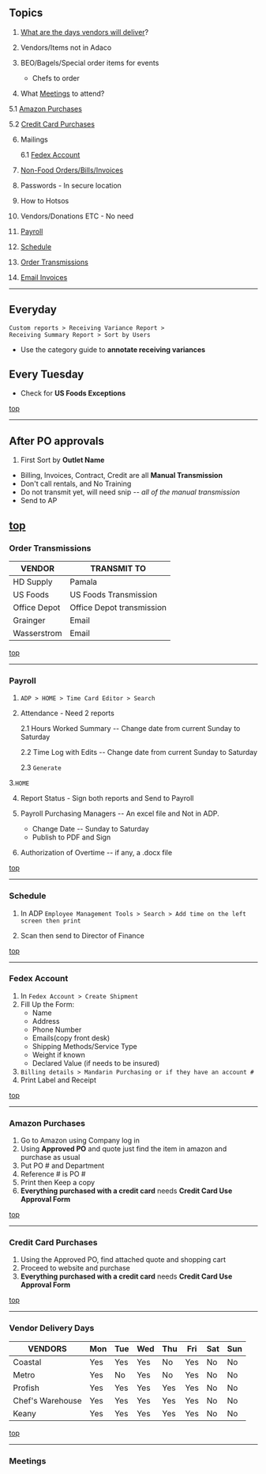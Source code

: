 ## Topics

1. [What are the days vendors will deliver](#vendor-delivery-days)?

2. Vendors/Items not in Adaco

3. BEO/Bagels/Special order items for events
	* Chefs to order

4. What [Meetings](#meetings) to attend?

5.1 [Amazon Purchases](#amazon-purchases) 

5.2 [Credit Card Purchases](#credit-card-purchases)

6. Mailings

	6.1 [Fedex Account](#fedex-account)

7. [Non-Food Orders/Bills/Invoices](#after-po-approvals)

8. Passwords - In secure location

9. How to Hotsos

10. Vendors/Donations ETC - No need

11. [Payroll](#payroll)

12. [Schedule](#schedule)

13. [Order Transmissions](#order-transmissions)

14. [Email Invoices](#invoices)
---

## Everyday

```
Custom reports > Receiving Variance Report > 
Receiving Summary Report > Sort by Users
```
* Use the category guide to **annotate receiving variances**


## Every Tuesday

* Check for **US Foods Exceptions**

[top](#topics)

---

## After PO approvals

1. First Sort by **Outlet Name**
* Billing, Invoices, Contract, Credit are all **Manual Transmission**
* Don't call rentals, and No Training
* Do not transmit yet, will need snip -- *all of the manual transmission*
* Send to AP

[top](#topics)
---

### Order Transmissions

| VENDOR       | TRANSMIT TO               |
|--------------|---------------------------|
| HD Supply    | Pamala                    |
| US Foods     | US Foods Transmission     |
| Office Depot | Office Depot transmission |
| Grainger     | Email                     |
| Wasserstrom  | Email                     |

[top](#topics)

---

### Payroll

1. `ADP > HOME > Time Card Editor > Search`

2. Attendance - Need 2 reports

	2.1 Hours Worked Summary -- Change date from current Sunday to Saturday
	
	2.2 Time Log with Edits -- Change date from current Sunday to Saturday
	
	2.3 `Generate`

3.`HOME`

4. Report Status - Sign both reports and Send to Payroll

5. Payroll Purchasing Managers -- An excel file and Not in ADP.
	* Change Date -- Sunday to Saturday
	* Publish to PDF and Sign

6. Authorization of Overtime -- if any, a .docx file 

[top](#topics)

---

### Schedule

1. In ADP `Employee Management Tools > Search > Add time on the left screen then print`

2. Scan then send to Director of Finance

[top](#topics)

---

### Fedex Account

1. In `Fedex Account > Create Shipment`
2. Fill Up the Form: 
	* Name
	* Address
	* Phone Number
	* Emails(copy front desk)
	* Shipping Methods/Service Type
	* Weight if known
	* Declared Value (if needs to be insured)
3. `Billing details > Mandarin Purchasing or if they have an account #`
4. Print Label and Receipt

[top](#topics)

---

### Amazon Purchases 

1. Go to Amazon using Company log in
2. Using **Approved PO** and quote just find the item in amazon and purchase as usual
3. Put PO # and Department
4. Reference # is PO #
5. Print then Keep a copy
6. **Everything purchased with a credit card** needs **Credit Card Use Approval Form**

[top](#topics)

---

### Credit Card Purchases

1. Using the Approved PO, find attached quote and shopping cart
2. Proceed to website and purchase
3. **Everything purchased with a credit card** needs **Credit Card Use Approval Form**

[top](#topics)

---

### Vendor Delivery Days

| VENDORS          | Mon | Tue | Wed | Thu | Fri | Sat | Sun |
|------------------|-----|-----|-----|-----|-----|-----|-----|
| Coastal          | Yes | Yes | Yes | No  | Yes | No  | No  |
| Metro            | Yes | No  | Yes | No  | Yes | No  | No  |
| Profish          | Yes | Yes | Yes | Yes | Yes | No  | No  |
| Chef's Warehouse | Yes | Yes | Yes | Yes | Yes | No  | No  |
| Keany            | Yes | Yes | Yes | Yes | Yes | No  | No  |

[top](#topics)

---
### Meetings

